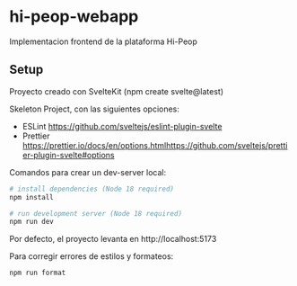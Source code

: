 # hi-peop-webapp

Implementacion frontend de la plataforma Hi-Peop

## Setup

Proyecto creado con SvelteKit (npm create svelte@latest)

Skeleton Project, con las siguientes opciones:

- ESLint
  https://github.com/sveltejs/eslint-plugin-svelte
- Prettier
  https://prettier.io/docs/en/options.htmlhttps://github.com/sveltejs/prettier-plugin-svelte#options

Comandos para crear un dev-server local:

```bash
# install dependencies (Node 18 required)
npm install

# run development server (Node 18 required)
npm run dev
```

Por defecto, el proyecto levanta en http://localhost:5173

Para corregir errores de estilos y formateos:

```bash
npm run format
```
